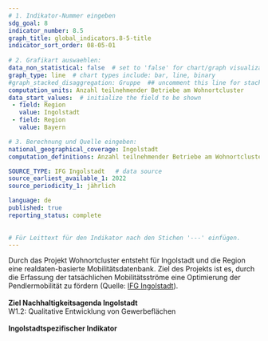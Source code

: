 ```yaml
---
# 1. Indikator-Nummer eingeben 
sdg_goal: 8 
indicator_number: 8.5
graph_title: global_indicators.8-5-title
indicator_sort_order: 08-05-01
 
# 2. Grafikart auswaehlen: 
data_non_statistical: false  # set to 'false' for chart/graph visualization 
graph_type: line  # chart types include: bar, line, binary 
#graph_stacked_disaggregation: Gruppe  ## uncomment this line for stacked bars. eplace 'Geschlecht' with the field of aggregation. 
computation_units: Anzahl teilnehmender Betriebe am Wohnortcluster
data_start_values:  # initialize the field to be shown  
 - field: Region 
   value: Ingolstadt 
 - field: Region 
   value: Bayern 

# 3. Berechnung und Quelle eingeben: 
national_geographical_coverage: Ingolstadt 
computation_definitions: Anzahl teilnehmender Betriebe am Wohnortcluster

SOURCE_TYPE: IFG Ingolstadt   # data source  
source_earliest_available_1: 2022
source_periodicity_1: jährlich

language: de   
published: true 
reporting_status: complete
 
 
# Für Leittext für den Indikator nach den Stichen '---' einfügen. 
---
```

Durch das Projekt Wohnortcluster entsteht für Ingolstadt und die Region eine realdaten-basierte Mobilitätsdatenbank. Ziel des Projekts ist es, durch die Erfassung der tatsächlichen Mobilitätsströme eine Optimierung der Pendlermobilität zu fördern (Quelle: <a href="https://www.ingolstadt-ifg.de/wohnortcluster">IFG Ingolstadt</a>).<br>
<br>
<b>Ziel Nachhaltigkeitsagenda Ingolstadt</b><br>
W1.2: Qualitative Entwicklung von Gewerbeflächen<br>
<br>
<b>Ingolstadtspezifischer Indikator</b>
